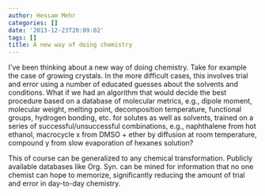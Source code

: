 ```yaml
---
author: Hessam Mehr
categories: []
date: '2013-12-23T20:09:02'
tags: []
title: A new way of doing chemistry
---
```

I've been thinking about a new way of doing chemistry. Take for example the
case of growing crystals. In the more difficult cases, this involves trial and
error using a number of educated guesses about the solvents and conditions.
What if we had an algorithm that would decide the best procedure based on a
database of molecular metrics, e.g., dipole moment, molecular weight, melting
point, decomposition temperature, functional groups, hydrogen bonding, etc.
for solutes as well as solvents, trained on a series of
successful/unsuccessful combinations, e.g., naphthalene from hot ethanol,
macrocycle x from DMSO + ether by diffusion at room temperature, compound y
from slow evaporation of hexanes solution?

This of course can be generalized to any chemical transformation. Publicly
available databases like Org. Syn. can be mined for information that no one
chemist can hope to memorize, significantly reducing the amount of trial and
error in day-to-day chemistry.